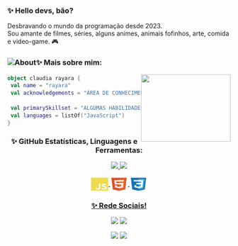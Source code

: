 ### ✨ Hello devs, bão?

Desbravando o mundo da programação desde 2023. <br>Sou amante de filmes, séries, alguns animes, animais fofinhos, arte, comida e video-game. 🎮

### <img width="40" alt="About" src="https://uploaddeimagens.com.br/images/004/370/932/full/business_%281%29.png?1677594600">✨ Mais sobre mim:

<img align="right" width="202" height="152" src="https://i.pinimg.com/originals/3a/47/0e/3a470e3e8591ddbc4a6366b19435fd50.gif"/>

```kotlin
object claudia rayara {
 val name = "rayara"
 val acknowledgements = "ÁREA DE CONHECIMENTO"
 
 val primarySkillset = "ALGUMAS HABILIDADES"
 val languages = listOf("JavaScript") 
}
```
<div align="center">
  
### **✨ GitHub Estatísticas, Linguagens e Ferramentas:**
  
<div style="display: inline_block">
  <a href="https://github.com/claudiarayara">
  <img height="200em" src="https://github-readme-stats.vercel.app/api?username=claudiarayara&show_icons=true&theme=transparent&include_all_commits=true&count_private=true"/>
  <img height="100em" src="https://github-readme-stats.vercel.app/api/top-langs/?username=claudiarayara&layout=compact&langs_count=8&theme=transparent"/>
<div style="display: inline_block"><br>
  <img align="center" alt="Rayara-JavaScript" height="30" width="40" src="https://raw.githubusercontent.com/devicons/devicon/master/icons/javascript/javascript-plain.svg">
  
  <img align="center" alt="Rayara-HTML" height="30" width="40" src="https://raw.githubusercontent.com/devicons/devicon/master/icons/html5/html5-original.svg">
  
  <img align="center" alt="Rayara-CSS" height="30" width="40" src="https://raw.githubusercontent.com/devicons/devicon/master/icons/css3/css3-original.svg">
  
</div>
  
### **✨ Rede Sociais!**
 
<div> 
  
  <a href="https://instagram.com/claudiarayara" target="_blank"><img src="https://img.shields.io/badge/-Instagram-%23E4405F?style=for-the-badge&logo=instagram&logoColor=white" target="_blank"></a>
 	<a href="https://www.twitch.tv/caaraay" target="_blank"><img src="https://img.shields.io/badge/Twitch-9146FF?style=for-the-badge&logo=twitch&logoColor=white" target="_blank"></a>
 
  <a href = "mailto:contato.claudiarayara@gmail.com"><img src="https://img.shields.io/badge/-Gmail-%23333?style=for-the-badge&logo=gmail&logoColor=white" target="_blank"></a>
  <a href="https://www.linkedin.com/in/claudiarayara" target="_blank"><img src="https://img.shields.io/badge/-LinkedIn-%230077B5?style=for-the-badge&logo=linkedin&logoColor=white" target="_blank"></a> 

</div>
